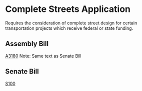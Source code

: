 # Complete Streets Application

Requires the consideration of complete street design for certain transportation projects which receive federal or state funding.

## Assembly Bill

[A3180](https://www.nysenate.gov/legislation/bills/2023/a3180)
Note: Same text as Senate Bill

## Senate Bill

[S100](https://www.nysenate.gov/legislation/bills/2023/s100/)